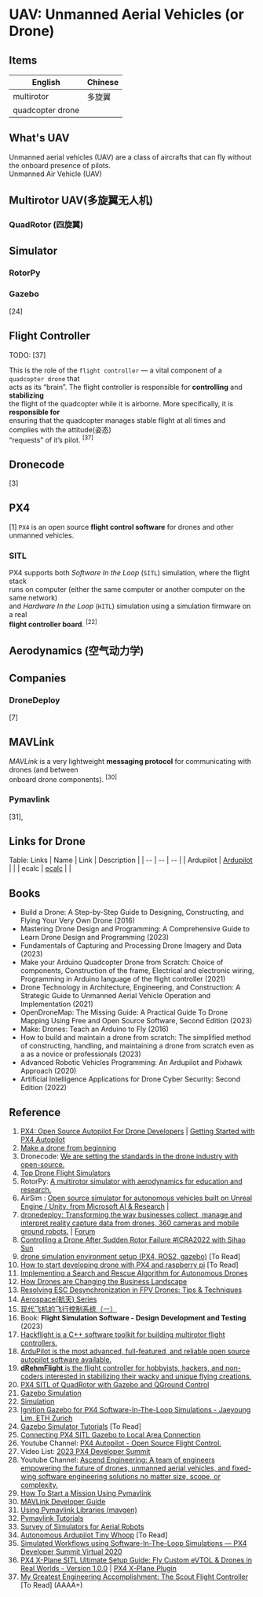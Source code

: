 # UAV: Unmanned Aerial Vehicles (or Drone)

## Items

| English | Chinese |
| -- | -- |
| multirotor | 多旋翼 |
| quadcopter drone | |

## What's UAV
Unmanned aerial vehicles (UAV) are a class of aircrafts that can fly without the onboard presence of pilots. <br>
Unmanned Air Vehicle (UAV)

## Multirotor UAV(多旋翼无人机)

### QuadRotor (四旋翼)

## Simulator

### RotorPy

### Gazebo
[24]

## Flight Controller
TODO: [37]

This is the role of the `flight controller` — a vital component of a `quadcopter drone` that <br>
acts as its “brain”. The flight controller is responsible for **controlling** and **stabilizing** <br> 
the flight of the quadcopter while it is airborne. More specifically, it is **responsible for** <br>
ensuring that the quadcopter manages stable flight at all times and complies with the attitude(姿态) <br>
“requests” of it’s pilot. <sup>[37]</sup>





## Dronecode
[3]

## PX4
[1]
`PX4` is an open source **flight control software** for drones and other unmanned vehicles.

### SITL
PX4 supports both *Software In the Loop* (`SITL`) simulation, where the flight stack <br>
runs on computer (either the same computer or another computer on the same network) <br>
and *Hardware In the Loop* (`HITL`) simulation using a simulation firmware on a real <br>
**flight controller board**. <sup>[22]</sup>

## Aerodynamics (空气动力学)

## Companies

### DroneDeploy
[7]

## MAVLink
*MAVLink* is a very lightweight **messaging protocol** for communicating with drones (and between <br>
onboard drone components). <sup>[30]</sup>

### Pymavlink
[31], 

## Links for Drone

Table: Links
| Name | Link | Description |
| -- | -- | -- |
| Ardupilot | [Ardupilot](Ardupilot.org) | |
| ecalc | [ecalc](ecalc.ch) | |

## Books

* Build a Drone: A Step-by-Step Guide to Designing, Constructing, and Flying Your Very Own Drone (2016)
* Mastering Drone Design and Programming: A Comprehensive Guide to Learn Drone Design and Programming (2023)
* Fundamentals of Capturing and Processing Drone Imagery and Data (2023)
* Make your Arduino Quadcopter Drone from Scratch: Choice of components, Construction of the frame, Electrical and electronic wiring, Programming in Arduino language of the flight controller (2021)
* Drone Technology in Architecture, Engineering, and Construction: A Strategic Guide to Unmanned Aerial Vehicle Operation and Implementation (2021)
* OpenDroneMap: The Missing Guide: A Practical Guide To Drone Mapping Using Free and Open Source Software, Second Edition (2023)
* Make: Drones: Teach an Arduino to Fly (2016)
* How to build and maintain a drone from scratch: The simplified method of constructing, handling, and maintaining a drone from scratch even as a as a novice or professionals (2023)
* Advanced Robotic Vehicles Programming: An Ardupilot and Pixhawk Approach (2020)
* Artificial Intelligence Applications for Drone Cyber Security: Second Edition (2022)

## Reference
1. [PX4: Open Source Autopilot For Drone Developers](https://px4.io/) | [Getting Started with PX4 Autopilot
](https://docs.px4.io/main/en/getting_started/)
2. [Make a drone from beginning](https://medium.com/@abdullahorzan/make-a-drone-from-beginning-part-1-60cfe5d36c5a)
3. Dronecode: [We are setting the standards in the drone industry with open-source.](https://dronecode.org/)
4. [Top Drone Flight Simulators](https://uavcoach.com/drone-flight-simulator/#guide-6)
5. RotorPy: [A multirotor simulator with aerodynamics for education and research.](https://github.com/spencerfolk/rotorpy)
6. AirSim : [Open source simulator for autonomous vehicles built on Unreal Engine / Unity, from Microsoft AI & Research](https://github.com/microsoft/AirSim) |
7. [dronedeploy: Transforming the way businesses collect, manage and interpret reality capture data from drones, 360 cameras and mobile ground robots.](https://dronedeploy.com/) | [Forum](https://forum.dronedeploy.com/)
8. [Controlling a Drone After Sudden Rotor Failure #ICRA2022 with Sihao Sun](https://robohub.org/controlling-a-drone-after-sudden-rotor-failure-icra2022/)
9. [drone simulation environment setup (PX4, ROS2, gazebo)](https://medium.com/@kazuyahirotsu/drone-simulation-environment-setup-px4-ros-89314a3fba42) [To Read]
10. [How to start developing drone with PX4 and raspberry pi](https://medium.com/@kazuyahirotsu/how-to-start-developing-drone-with-px4-and-raspberry-pi-7b3db3575e1c) [To Read]
11. [Implementing a Search and Rescue Algorithm for Autonomous Drones](https://medium.com/@oscar.personal/implementing-a-search-and-rescue-algorithm-for-autonomous-drones-68559638378b)
12. [How Drones are Changing the Business Landscape](https://pcsite.medium.com/how-drones-are-changing-the-business-landscape-224e93f3e742)
13. [Resolving ESC Desynchronization in FPV Drones: Tips & Techniques](https://medium.com/@basharnipa45678/resolving-esc-desynchronization-in-fpv-drones-tips-techniques-a5b9eed3f33f)
14. [Aerospace(航天) Series](https://www.amazon.com/-/zh/dp/B09NMGXZBJ?binding=hardcover&searchxofy=true&ref_=dbs_s_bs_series_rwt_thcv&qid=1715829072&sr=1-4)
15. [现代飞机的飞行控制系统（一）](https://zhuanlan.zhihu.com/p/60196490)
16. Book: **Flight Simulation Software - Design Development and Testing** (2023)
17. [Hackflight is a C++ software toolkit for building multirotor flight controllers.](https://github.com/simondlevy/Hackflight)
18. [ArduPilot is the most advanced, full-featured, and reliable open source autopilot software available. ](https://github.com/ArduPilot/ardupilot)
19. [**dRehmFlight** is the flight controller for hobbyists, hackers, and non-coders interested in stabilizing their wacky and unique flying creations.](https://github.com/nickrehm/dRehmFlight)
20. [PX4 SITL of QuadRotor with Gazebo and QGround Control](https://www.youtube.com/watch?v=yR1fhNV970E)
21. [Gazebo Simulation](https://docs.px4.io/main/en/sim_gazebo_gz/)
22. [Simulation](https://docs.px4.io/main/en/simulation/)
23. [Ignition Gazebo for PX4 Software-In-The-Loop Simulations - Jaeyoung Lim, ETH Zurich](https://www.youtube.com/watch?v=KIcFbCiK0QU)
24. [Gazebo Simulator Tutorials](https://www.youtube.com/playlist?list=PLNw2RD-1J5YYvFGiMafRD_axHrBUGvuIg) [To Read]
25. [Connecting PX4 SITL Gazebo to Local Area Connection](https://www.youtube.com/watch?v=SU_hf1Sdamw)
26. Youtube Channel: [PX4 Autopilot - Open Source Flight Control.](https://www.youtube.com/@PX4Autopilot/playlists)
27. Video List: [2023 PX4 Developer Summit](https://www.youtube.com/playlist?list=PLYy2pGCdhu7xHIN7F5X1ytQ84hdYnIonr)
28. Youtube Channel: [Ascend Engineering: A team of engineers empowering the future of drones, unmanned aerial vehicles, and fixed-wing software engineering solutions no matter size, scope, or complexity.](https://www.youtube.com/@ascendengineering640)
29. [How To Start a Mission Using Pymavlink](https://www.youtube.com/watch?v=pAAN055XCxA)
30. [MAVLink Developer Guide](https://mavlink.io/en/)
31. [Using Pymavlink Libraries (mavgen)](https://mavlink.io/en/mavgen_python/)
32. [Pymavlink Tutorials](https://www.youtube.com/playlist?list=PLy9nLDKxDN68cwdt5EznyAul6R8mUSNou)
33. [Survey of Simulators for Aerial Robots](https://arxiv.org/pdf/2311.02296)
34. [Autonomous Ardupilot Tiny Whoop](https://www.youtube.com/watch?v=NHWOztdg5mM) [To Read]
35. [Simulated Workflows using Software-In-The-Loop Simulations — PX4 Developer Summit Virtual 2020](https://www.youtube.com/watch?v=60SX8pwYLUc)
36. [PX4 X-Plane SITL Ultimate Setup Guide: Fly Custom eVTOL & Drones in Real Worlds - Version 1.0.0](https://www.youtube.com/watch?v=aRJxsnf24k4) | [PX4 X-Plane Plugin](https://github.com/alireza787b/px4xplane)
37. [My Greatest Engineering Accomplishment: The Scout Flight Controller](https://timhanewich.medium.com/my-greatest-engineering-accomplishment-the-scout-flight-controller-d8937fb45b24) [To Read] (AAAA+)
